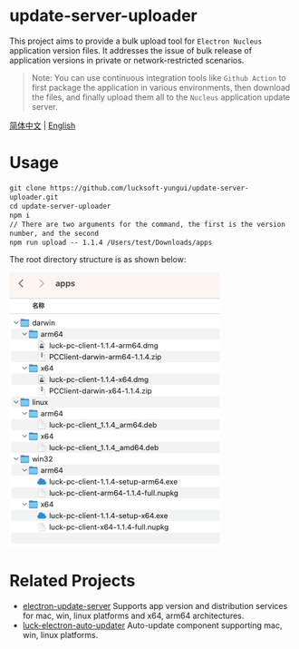 # update-server-uploader

This project aims to provide a bulk upload tool for `Electron Nucleus` application version files. It addresses the issue of bulk release of application versions in private or network-restricted scenarios.

> Note: You can use continuous integration tools like `Github Action` to first package the application in various environments, then download the files, and finally upload them all to the `Nucleus` application update server.

[简体中文](./README-zh_CN.md) | [English](./README.md)

# Usage
```
git clone https://github.com/lucksoft-yungui/update-server-uploader.git
cd update-server-uploader
npm i
// There are two arguments for the command, the first is the version number, and the second 
npm run upload -- 1.1.4 /Users/test/Downloads/apps
```

The root directory structure is as shown below:

![picture 0](assets/315d1bede585df2376bc810e7768083df59e7c71e86332fd3b2fcfb4ffd56598.png)  

# Related Projects

- [electron-update-server](https://github.com/lucksoft-yungui/electron-update-server) Supports app version and distribution services for mac, win, linux platforms and x64, arm64 architectures.
- [luck-electron-auto-updater](https://github.com/lucksoft-yungui/luck-electron-auto-updater) Auto-update component supporting mac, win, linux platforms.



